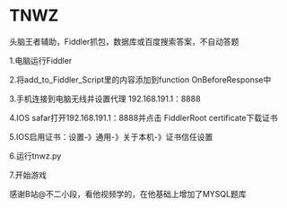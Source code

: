 # TNWZ
头脑王者辅助，Fiddler抓包，数据库或百度搜索答案，不自动答题

1.电脑运行Fiddler

2.将add_to_Fiddler_Script里的内容添加到function OnBeforeResponse中

3.手机连接到电脑无线并设置代理 192.168.191.1：8888

4.IOS safar打开192.168.191.1：8888并点击 FiddlerRoot certificate下载证书

5.IOS启用证书：设置-》通用-》关于本机-》证书信任设置

6.运行tnwz.py

7.开始游戏

感谢B站@不二小段，看他视频学的，在他基础上增加了MYSQL题库
